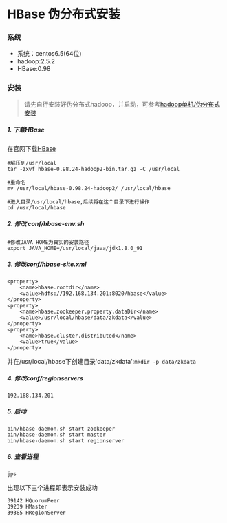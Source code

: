 # HBase 伪分布式安装

### 系统

- 系统：centos6.5(64位)
- hadoop:2.5.2
- HBase:0.98

### 安装

> 请先自行安装好伪分布式hadoop，并启动，可参考[hadoop单机/伪分布式安装](https://github.com/htw0056/blog/blob/master/hadoop/hadoop/install/pseudo_distributed%20/hadoop_install_pseudo_distributed.md)

##### 1. 下载HBase

在官网下载[HBase](http://www.apache.org/dyn/closer.cgi/hbase/)

```
#解压到/usr/local
tar -zxvf hbase-0.98.24-hadoop2-bin.tar.gz -C /usr/local

#重命名
mv /usr/local/hbase-0.98.24-hadoop2/ /usr/local/hbase

#进入目录/usr/local/hbase,后续将在这个目录下进行操作
cd /usr/local/hbase
```



##### 2. 修改 conf/hbase-env.sh

```
#修改JAVA_HOME为真实的安装路径
export JAVA_HOME=/usr/local/java/jdk1.8.0_91
```

##### 3. 修改conf/hbase-site.xml

```
<property>
	<name>hbase.rootdir</name>
	<value>hdfs://192.168.134.201:8020/hbase</value>
</property>
<property>
	<name>hbase.zookeeper.property.dataDir</name>
	<value>/usr/local/hbase/data/zkdata</value>
</property>
<property>
	<name>hbase.cluster.distributed</name>
	<value>true</value>
</property>
```

并在/usr/local/hbase下创建目录'data/zkdata':`mkdir -p data/zkdata`


##### 4. 修改conf/regionservers

```
192.168.134.201
```


##### 5. 启动

```
bin/hbase-daemon.sh start zookeeper
bin/hbase-daemon.sh start master
bin/hbase-daemon.sh start regionserver
```

##### 6. 查看进程

```
jps
```

出现以下三个进程即表示安装成功

```
39142 HQuorumPeer
39239 HMaster
39385 HRegionServer
```




